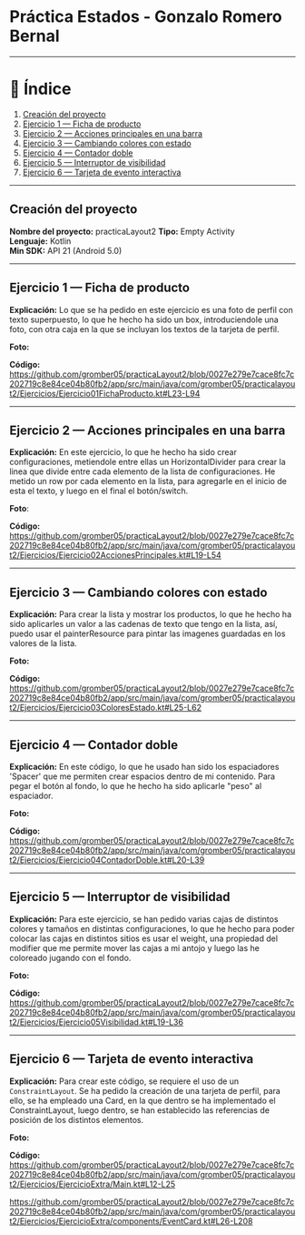 # Práctica Estados - Gonzalo Romero Bernal

---

# 📑 Índice

1. [Creación del proyecto](#creación-del-proyecto)
2. [Ejercicio 1 — Ficha de producto](#ejercicio-1--ficha-de-producto)
3. [Ejercicio 2 — Acciones principales en una barra](#ejercicio-2--acciones-principales-en-una-barra)
4. [Ejercicio 3 — Cambiando colores con estado](#ejercicio-3--cambiando-colores-con-estado)
5. [Ejercicio 4 — Contador doble](#ejercicio-4--contador-doble)
6. [Ejercicio 5 — Interruptor de visibilidad](#ejercicio-5--interruptor-de-visibilidad)
7. [Ejercicio 6 — Tarjeta de evento interactiva](#ejercicio-6--tarjeta-de-evento-interactiva)


---

## Creación del proyecto
**Nombre del proyecto:** practicaLayout2
**Tipo:** Empty Activity  
**Lenguaje:** Kotlin  
**Min SDK:** API 21 (Android 5.0)

---

## Ejercicio 1 — Ficha de producto
**Explicación:** Lo que se ha pedido en este ejercicio es una foto de perfil con texto superpuesto, lo que he hecho ha sido un box, introduciendole una foto, con otra caja en la que se incluyan los textos de la tarjeta de perfil.

**Foto:**

**Código:**
https://github.com/gromber05/practicaLayout2/blob/0027e279e7cace8fc7c202719c8e84ce04b80fb2/app/src/main/java/com/gromber05/practicalayout2/Ejercicios/Ejercicio01FichaProducto.kt#L23-L94

---

## Ejercicio 2 — Acciones principales en una barra

**Explicación:** En este ejercicio, lo que he hecho ha sido crear configuraciones, metiendole entre ellas un HorizontalDivider para crear la linea que divide entre cada elemento de la lista de configuraciones. He metido un row por cada elemento en la lista, para agregarle en el inicio de esta el texto, y luego en el final el botón/switch.

**Foto**:

**Código:**
https://github.com/gromber05/practicaLayout2/blob/0027e279e7cace8fc7c202719c8e84ce04b80fb2/app/src/main/java/com/gromber05/practicalayout2/Ejercicios/Ejercicio02AccionesPrincipales.kt#L19-L54

---

## Ejercicio 3 — Cambiando colores con estado

**Explicación:** Para crear la lista y mostrar los productos, lo que he hecho ha sido aplicarles un valor a las cadenas de texto que tengo en la lista, así, puedo usar el painterResource para pintar las imagenes guardadas en los valores de la lista.

**Foto:**


**Código:**
https://github.com/gromber05/practicaLayout2/blob/0027e279e7cace8fc7c202719c8e84ce04b80fb2/app/src/main/java/com/gromber05/practicalayout2/Ejercicios/Ejercicio03ColoresEstado.kt#L25-L62

---

## Ejercicio 4 — Contador doble

**Explicación:** En este código, lo que he usado han sido los espaciadores 'Spacer' que me permiten crear espacios dentro de mi contenido. Para pegar el botón al fondo, lo que he hecho ha sido aplicarle "peso" al espaciador.

**Foto:**


**Código:**
https://github.com/gromber05/practicaLayout2/blob/0027e279e7cace8fc7c202719c8e84ce04b80fb2/app/src/main/java/com/gromber05/practicalayout2/Ejercicios/Ejercicio04ContadorDoble.kt#L20-L39

---

## Ejercicio 5 — Interruptor de visibilidad

**Explicación:** Para este ejercicio, se han pedido varias cajas de distintos colores y tamaños en distintas configuraciones, lo que he hecho para poder colocar las cajas en distintos sitios es usar el weight, una propiedad del modifier que me permite mover las cajas a mi antojo y luego las he coloreado jugando con el fondo.

**Foto:**


**Código:**
https://github.com/gromber05/practicaLayout2/blob/0027e279e7cace8fc7c202719c8e84ce04b80fb2/app/src/main/java/com/gromber05/practicalayout2/Ejercicios/Ejercicio05Visibilidad.kt#L19-L36

---

## Ejercicio 6 — Tarjeta de evento interactiva

**Explicación:** Para crear este código, se requiere el uso de un `ConstraintLayout`. Se ha pedido la creación de una tarjeta de perfil, para ello, se ha empleado una Card, en la que dentro se ha implementado el ConstraintLayout, luego dentro, se han establecido las referencias de posición de los distintos elementos.

**Foto:**

**Código:**
https://github.com/gromber05/practicaLayout2/blob/0027e279e7cace8fc7c202719c8e84ce04b80fb2/app/src/main/java/com/gromber05/practicalayout2/Ejercicios/EjercicioExtra/Main.kt#L12-L25

https://github.com/gromber05/practicaLayout2/blob/0027e279e7cace8fc7c202719c8e84ce04b80fb2/app/src/main/java/com/gromber05/practicalayout2/Ejercicios/EjercicioExtra/components/EventCard.kt#L26-L208
